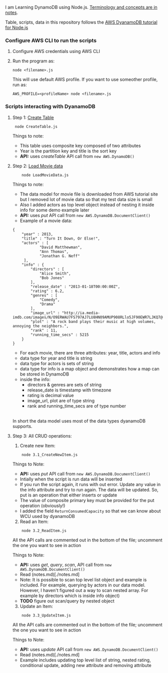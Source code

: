 I am Learning DynamoDB using Node.js. [Terminology and concepts are in notes](./notes.md).

Table, scripts, data in this repository follows the [AWS DyanamoDB tutorial for Node.js](https://docs.aws.amazon.com/amazondynamodb/latest/developerguide/GettingStarted.NodeJs.html)

### Configure AWS CLI to run the scripts

1. Configure AWS credentials using AWS CLI

2. Run the program as:

   `node <filename>.js`

   This will use default AWS profile. If you want to use someother profile, run as:

   `AWS_PROFILE=<profileName> node <filename>.js`

### Scripts interacting with DyanamoDB

1. Step 1: [Create Table](./CreateTable.js)

   ```
    node CreateTable.js
   ```

   Things to note:

   - This table uses composite key composed of two attributes
   - Year is the partition key and title is the sort key
   - **API:** uses _createTable_ API call from `new AWS.DynamoDB()`

2. Step 2: [Load Movie data](./LoadMovieData.js)

   ```
       node LoadMovieData.js
   ```

   Things to note:

   - The data model for movie file is downloaded from AWS tutorial site but I removed lot of movie data so that my test data size is small
   - Also I added actors as top level object instead of nesting it inside info for some demo example later
   - **API:** uses _put_ API call from `new AWS.DynamoDB.DocumentClient()`
   - Example of a movie data:

   ```
   {
       "year" : 2013,
       "title" : "Turn It Down, Or Else!",
       "actors" : [
               "David Matthewman",
               "Ann Thomas",
               "Jonathan G. Neff"
        ],
       "info" : {
           "directors" : [
               "Alice Smith",
               "Bob Jones"
           ],
           "release_date" : "2013-01-18T00:00:00Z",
           "rating" : 6.2,
           "genres" : [
               "Comedy",
               "Drama"
           ],
           "image_url" : "http://ia.media-imdb.com/images/N/O9ERWAU7FS797AJ7LU8HN09AMUP908RLlo5JF90EWR7LJKQ7@@._V1_SX400_.jpg",
           "plot" : "A rock band plays their music at high volumes, annoying the neighbors.",
           "rank" : 11,
           "running_time_secs" : 5215
       }
   }
   ```

   - For each movie, there are three attributes: year, title, actors and info
   - data type for year and title is string
   - data type for actors is sets of string
   - data type for info is a map object and demonstrates how a map can be stored in DynamoDB
   - inside the info:
     - directors & genres are sets of string
     - release_date is timestamp with timezone
     - rating is decimal value
     - image_url, plot are of type string
     - rank and running_time_secs are of type number
       <br/> <br/>

   In short the data model uses most of the data types dyanamoDB supports.

3. Step 3: All CRUD operations:

   1. Create new Item:

   ```
       node 3.1_CreateNewItem.js
   ```

   Things to Note:

   - **API:** uses _put_ API call from `new AWS.DynamoDB.DocumentClient()`
   - Intially when the script is run data will be inserted
   - If you run the script again, it runs with out error. Update any value in the info attribute and try to run again. The data will be updated. So, put is an operation that either inserts or update
   - The value of composite primary key must be provided for the put operation (obviously!)
   - I added the field `ReturnConsumedCapacity` so that we can know about WCU used by dyanamoDB

   2. Read an Item:

   ```
       node 3.2_ReadItem.js
   ```

   All the API calls are commented out in the bottom of the file; uncomment the one you want to see in action

   Things to Note:

   - **API:** uses _get_, _query_, _scan_, API call from `new AWS.DynamoDB.DocumentClient()`
   - Read (notes.md)[./notes.md]
   - Note: It is possible to scan top level list object and example is included. For example, querying by actors in our data model. However, I haven't figured out a way to scan nested array. For example by directors which is inside info object)
   - **TODO** figure out scan/query by nested object

   3. Update an Item:

   ```
       node 3.3_UpdateItem.js
   ```

   All the API calls are commented out in the bottom of the file; uncomment the one you want to see in action

   Things to Note:

   - **API:** uses _update_ API call from `new AWS.DynamoDB.DocumentClient()`
   - Read (notes.md)[./notes.md]
   - Example includes updating top level list of string, nested rating, conditional update, adding new attribute and removing attribute
